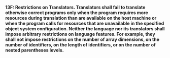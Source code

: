 **13F: Restrictions on Translators.  Translators shall fail to translate otherwise correct programs only when the program requires more resources during translation than are available on the host machine or when the program calls for resources that are unavailable in the specified object system configuration. Neither the language nor its translators shall impose arbitrary restrictions on language features. For example, they shall not impose restrictions on the number of array dimensions, on the number of identifiers, on the length of identifiers, or on the number of nested parentheses levels.**
